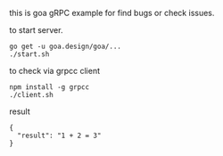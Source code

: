 this is goa gRPC example for find bugs or check issues.

to start server.

```
go get -u goa.design/goa/...
./start.sh 
```


to check via grpcc client

```
npm install -g grpcc
./client.sh
```

result

```
{
  "result": "1 + 2 = 3"
}
```
